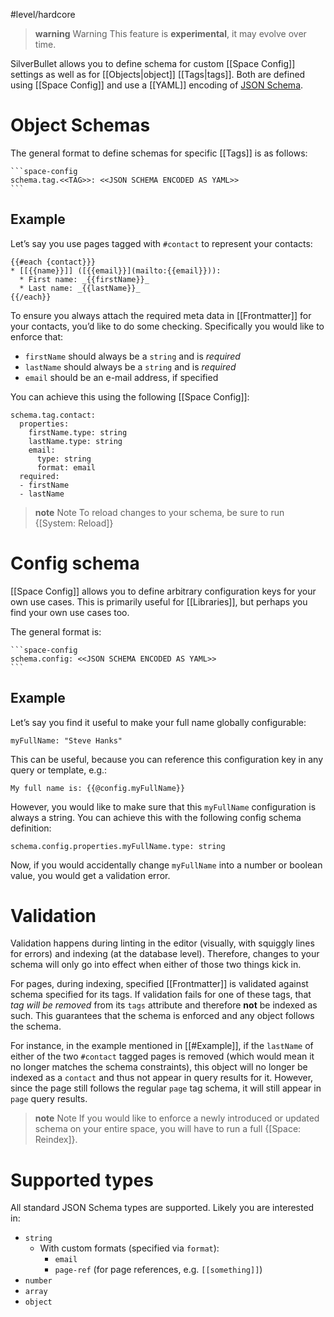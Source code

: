 #level/hardcore

> **warning** Warning
> This feature is **experimental**, it may evolve over time.

SilverBullet allows you to define schema for custom [[Space Config]] settings as well as for [[Objects|object]] [[Tags|tags]]. Both are defined using [[Space Config]] and use a [[YAML]] encoding of [JSON Schema](https://json-schema.org/).

# Object Schemas
The general format to define schemas for specific [[Tags]] is as follows:

~~~
```space-config
schema.tag.<<TAG>>: <<JSON SCHEMA ENCODED AS YAML>>
```
~~~

## Example
Let’s say you use pages tagged with `#contact` to represent your contacts:

```template
{{#each {contact}}}
* [[{{name}}]] ([{{email}}](mailto:{{email}})):
  * First name: _{{firstName}}_
  * Last name: _{{lastName}}_
{{/each}}
```

To ensure you always attach the required meta data in [[Frontmatter]] for your contacts, you’d like to do some checking. Specifically you would like to enforce that:

* `firstName` should always be a `string` and is _required_
* `lastName` should always be a `string` and is _required_
* `email` should be an e-mail address, if specified

You can achieve this using the following [[Space Config]]:

```space-config
schema.tag.contact:
  properties:
    firstName.type: string
    lastName.type: string
    email:
      type: string
      format: email
  required:
  - firstName
  - lastName
```

> **note** Note
> To reload changes to your schema, be sure to run {[System: Reload]}

# Config schema
[[Space Config]] allows you to define arbitrary configuration keys for your own use cases. This is primarily useful for [[Libraries]], but perhaps you find your own use cases too.

The general format is:

~~~
```space-config
schema.config: <<JSON SCHEMA ENCODED AS YAML>>
```
~~~

## Example
Let’s say you find it useful to make your full name globally configurable:

```space-config
myFullName: "Steve Hanks"
```

This can be useful, because you can reference this configuration key in any query or template, e.g.:

```template
My full name is: {{@config.myFullName}}
```

However, you would like to make sure that this `myFullName` configuration is always a string. You can achieve this with the following config schema definition:

```space-config
schema.config.properties.myFullName.type: string
```

Now, if you would accidentally change `myFullName` into a number or boolean value, you would get a validation error.

# Validation
Validation happens during linting in the editor (visually, with squiggly lines for errors) and indexing (at the database level). Therefore, changes to your schema will only go into effect when either of those two things kick in.

For pages, during indexing, specified [[Frontmatter]] is validated against schema specified for its tags. If validation fails for one of these tags, that _tag will be removed_ from its `tags` attribute and therefore **not** be indexed as such. This guarantees that the schema is enforced and any object follows the schema.

For instance, in the example mentioned in [[#Example]], if the `lastName` of either of the two `#contact` tagged pages is removed (which would mean it no longer matches the schema constraints), this object will no longer be indexed as a `contact` and thus not appear in query results for it. However, since the page still follows the regular `page` tag schema, it will still appear in `page` query results.

> **note** Note
> If you would like to enforce a newly introduced or updated schema on your entire space, you will have to run a full {[Space: Reindex]}.

# Supported types
All standard JSON Schema types are supported. Likely you are interested in:
* `string`
  * With custom formats (specified via `format`):
    * `email`
    * `page-ref` (for page references, e.g. `[[something]]`)
* `number`
* `array`
* `object`